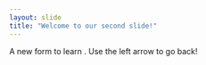 ```yaml
---
layout: slide
title: "Welcome to our second slide!"
---
```

A new  form to learn .
Use the left arrow to go back!
